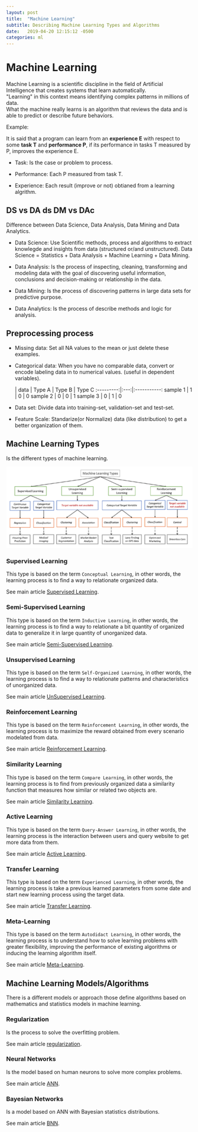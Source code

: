 ```yaml
---
layout: post
title:  "Machine Learning"
subtitle: Describing Machine Learning Types and Algorithms
date:   2019-04-20 12:15:12 -0500
categories: ml
---
```


# Machine Learning

Machine Learning is a scientific discipline in the field of Artificial Intelligence that creates systems that learn automatically.  
"Learning" in this context means identifying complex patterns in millions of data.  
What the machine really learns is an algorithm that reviews the data and is able to predict or describe future behaviors.

Example:

It is said that a program can learn from an **experience E** with respect to some **task T** and **performance P**, if its performance in tasks T measured by P, improves the experience E.

* Task: Is the case or problem to process.

* Performance: Each P measured from task T.

* Experience: Each result (improve or not) obtianed from a learning algrithm.

## DS vs DA ds DM vs DAc

Difference between Data Science, Data Analysis, Data Mining and Data Analytics.

* Data Science: Use Scientific methods, process and algorithms to extract knowlegde and insights from data (structured or/and unstructured). Data Science = Statistics + Data Analysis + Machine Learning + Data Mining.

* Data Analysis: Is the process of inspecting, cleaning, transforming and modeling data with the goal of discovering useful information, conclusions and decision-making or relationship in the data.

* Data Mining: Is the process of discovering patterns in large data sets for predictive purpose.

* Data Analytics: Is the process of describe methods and logic for analysis.

## Preprocessing process

* Missing data: Set all NA values to the mean or just delete these examples.

* Categorical data: When you have no comparable data, convert or encode labeling data in to numerical values. (useful in dependent variables).

  | data | Type A | Type B | Type C
  :---------:|:---:|:-----------:
   sample 1  | 1 | 0 | 0
   sample 2  | 0 | 0 | 1
   sample 3  | 0 | 1 | 0


* Data set: Divide data into training-set, validation-set and test-set.

* Feature Scale: Standarize(or Normalize) data (like distribution) to get a better organization of them.

## Machine Learning Types

Is the different types of machine learning.

![](/assets/ml/types.png)

### Supervised Learning

This type is based on the term `Conceptual Learning`, in other words, the learning process is to find a way to relationate organized data.

See main article [Supervised Learning](/ml/supervised_learning).

### Semi-Supervised Learning

This type is based on the term `Inductive Learning`, in other words, the learning process is to find a way to relationate a bit quantity of organized data to generalize it in large quantity of unorganized data.

See main article [Semi-Supervised Learning](/ml/semi_supervised_learning).

### Unsupervised Learning

This type is based on the term `Self-Organized Learning`, in other words, the learning process is to find a way to relationate patterns and characteristics of unorganized data.

See main article [UnSupervised Learning](/ml/unsupervised_learning).

### Reinforcement Learning

This type is based on the term `Reinforcement Learning`, in other words, the learning process is to maximize the reward obtained from every scenario modelated from data.

See main article [Reinforcement Learning](/ml/reinforcement_learning).

### Similarity Learning

This type is based on the term `Compare Learning`, in other words, the learning process is to find from previously organized data a similarity function that measures how similar or related two objects are.

See main article [Similarity Learning](/ml/similarity_learning).

### Active Learning

This type is based on the term `Query-Answer Learning`, in other words, the learning process is the interaction between users and query website to get more data from them.

See main article [Active Learning](/ml/active_learning).

### Transfer Learning

This type is based on the term `Experienced Learning`, in other words, the learning process is take a previous learned parameters from some date and start new learning process using the target data.

See main article [Transfer Learning](/ml/transfer_learning).

### Meta-Learning

This type is based on the term `Autodidact Learning`, in other words, the learning process is to understand how to solve learning problems with greater flexibility, improving the performance of existing algorithms or inducing the learning algorithm itself.

See main article [Meta-Learning](/ml/meta_learning).

## Machine Learning Models/Algorithms

There is a different models or approach those define algorithms based on mathematics and statistics models in machine learning.

### Regularization

Is the process to solve the overfitting problem.

See main article [regularization](/ml/regularization).

### Neural Networks

Is the model based on human neurons to solve more complex problems.

See main article [ANN](/ml/neuralnetworks).

### Bayesian Networks

Is a model based on ANN with Bayesian statistics distributions.

See main article [BNN](/ml/bayesiannetworks).

